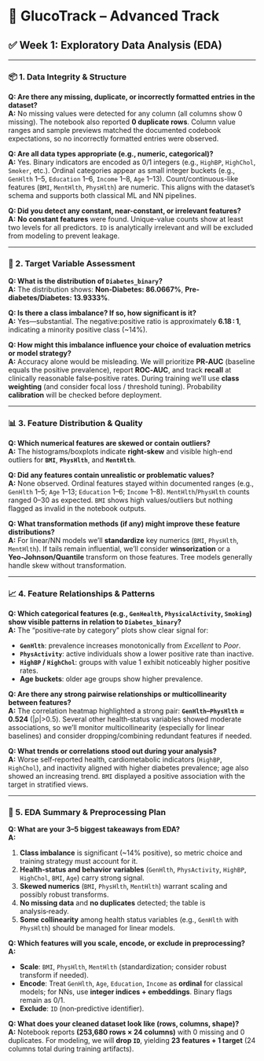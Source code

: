 # 🔴 GlucoTrack – Advanced Track

## ✅ Week 1: Exploratory Data Analysis (EDA)

---

### 📦 1. Data Integrity & Structure

**Q: Are there any missing, duplicate, or incorrectly formatted entries in the dataset?**  
**A:** No missing values were detected for any column (all columns show 0 missing). The notebook also reported **0 duplicate rows**. Column value ranges and sample previews matched the documented codebook expectations, so no incorrectly formatted entries were observed.

**Q: Are all data types appropriate (e.g., numeric, categorical)?**  
**A:** Yes. Binary indicators are encoded as 0/1 integers (e.g., `HighBP`, `HighChol`, `Smoker`, etc.). Ordinal categories appear as small integer buckets (e.g., `GenHlth` 1–5, `Education` 1–6, `Income` 1–8, `Age` 1–13). Count/continuous-like features (`BMI`, `MentHlth`, `PhysHlth`) are numeric. This aligns with the dataset’s schema and supports both classical ML and NN pipelines.

**Q: Did you detect any constant, near-constant, or irrelevant features?**  
**A:** **No constant features** were found. Unique-value counts show at least two levels for all predictors. `ID` is analytically irrelevant and will be excluded from modeling to prevent leakage.

---

### 🎯 2. Target Variable Assessment

**Q: What is the distribution of `Diabetes_binary`?**  
**A:** The distribution shows: **Non‑Diabetes: 86.0667%**, **Pre-diabetes/Diabetes: 13.9333%**.

**Q: Is there a class imbalance? If so, how significant is it?**  
**A:** Yes—substantial. The negative:positive ratio is approximately **6.18 : 1**, indicating a minority positive class (~14%).

**Q: How might this imbalance influence your choice of evaluation metrics or model strategy?**  
**A:** Accuracy alone would be misleading. We will prioritize **PR‑AUC** (baseline equals the positive prevalence), report **ROC‑AUC**, and track **recall** at clinically reasonable false‑positive rates. During training we’ll use **class weighting** (and consider focal loss / threshold tuning). Probability **calibration** will be checked before deployment.

---

### 📊 3. Feature Distribution & Quality

**Q: Which numerical features are skewed or contain outliers?**  
**A:** The histograms/boxplots indicate **right‑skew** and visible high-end outliers for **`BMI`**, **`PhysHlth`**, and **`MentHlth`**.

**Q: Did any features contain unrealistic or problematic values?**  
**A:** None observed. Ordinal features stayed within documented ranges (e.g., `GenHlth` 1–5; `Age` 1–13; `Education` 1–6; `Income` 1–8). `MentHlth`/`PhysHlth` counts ranged 0–30 as expected. `BMI` shows high values/outliers but nothing flagged as invalid in the notebook outputs.

**Q: What transformation methods (if any) might improve these feature distributions?**  
**A:** For linear/NN models we’ll **standardize** key numerics (`BMI`, `PhysHlth`, `MentHlth`). If tails remain influential, we’ll consider **winsorization** or a **Yeo‑Johnson/Quantile** transform on those features. Tree models generally handle skew without transformation.

---

### 📈 4. Feature Relationships & Patterns

**Q: Which categorical features (e.g., `GenHealth`, `PhysicalActivity`, `Smoking`) show visible patterns in relation to `Diabetes_binary`?**  
**A:** The “positive‑rate by category” plots show clear signal for:  
- **`GenHlth`**: prevalence increases monotonically from *Excellent* to *Poor*.  
- **`PhysActivity`**: active individuals show a lower positive rate than inactive.  
- **`HighBP` / `HighChol`**: groups with value 1 exhibit noticeably higher positive rates.  
- **Age buckets**: older age groups show higher prevalence.

**Q: Are there any strong pairwise relationships or multicollinearity between features?**  
**A:** The correlation heatmap highlighted a strong pair: **`GenHlth`–`PhysHlth` ≈ 0.524** (|ρ|>0.5). Several other health‑status variables showed moderate associations, so we’ll monitor multicollinearity (especially for linear baselines) and consider dropping/combining redundant features if needed.

**Q: What trends or correlations stood out during your analysis?**  
**A:** Worse self‑reported health, cardiometabolic indicators (`HighBP`, `HighChol`), and inactivity aligned with higher diabetes prevalence; age also showed an increasing trend. `BMI` displayed a positive association with the target in stratified views.

---

### 🧰 5. EDA Summary & Preprocessing Plan

**Q: What are your 3–5 biggest takeaways from EDA?**  
**A:**  
1) **Class imbalance** is significant (~14% positive), so metric choice and training strategy must account for it.  
2) **Health‑status and behavior variables** (`GenHlth`, `PhysActivity`, `HighBP`, `HighChol`, `BMI`, `Age`) carry strong signal.  
3) **Skewed numerics** (`BMI`, `PhysHlth`, `MentHlth`) warrant scaling and possibly robust transforms.  
4) **No missing data** and **no duplicates** detected; the table is analysis‑ready.  
5) **Some collinearity** among health status variables (e.g., `GenHlth` with `PhysHlth`) should be managed for linear models.

**Q: Which features will you scale, encode, or exclude in preprocessing?**  
**A:**  
- **Scale**: `BMI`, `PhysHlth`, `MentHlth` (standardization; consider robust transform if needed).  
- **Encode**: Treat `GenHlth`, `Age`, `Education`, `Income` as **ordinal** for classical models; for NNs, use **integer indices + embeddings**. Binary flags remain as 0/1.  
- **Exclude**: `ID` (non‑predictive identifier).

**Q: What does your cleaned dataset look like (rows, columns, shape)?**  
**A:** Notebook reports **(253,680 rows × 24 columns)** with 0 missing and 0 duplicates. For modeling, we will **drop `ID`**, yielding **23 features + 1 target** (24 columns total during training artifacts).

